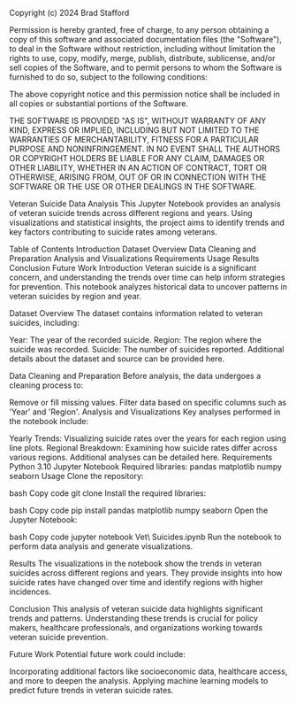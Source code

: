 Copyright (c) 2024 Brad Stafford

Permission is hereby granted, free of charge, to any person obtaining a copy of this software and associated documentation files (the "Software"), to deal in the Software without restriction, including without limitation the rights to use, copy, modify, merge, publish, distribute, sublicense, and/or sell copies of the Software, and to permit persons to whom the Software is furnished to do so, subject to the following conditions:

The above copyright notice and this permission notice shall be included in all copies or substantial portions of the Software.

THE SOFTWARE IS PROVIDED "AS IS", WITHOUT WARRANTY OF ANY KIND, EXPRESS OR IMPLIED, INCLUDING BUT NOT LIMITED TO THE WARRANTIES OF MERCHANTABILITY, FITNESS FOR A PARTICULAR PURPOSE AND NONINFRINGEMENT. IN NO EVENT SHALL THE AUTHORS OR COPYRIGHT HOLDERS BE LIABLE FOR ANY CLAIM, DAMAGES OR OTHER LIABILITY, WHETHER IN AN ACTION OF CONTRACT, TORT OR OTHERWISE, ARISING FROM, OUT OF OR IN CONNECTION WITH THE SOFTWARE OR THE USE OR OTHER DEALINGS IN THE SOFTWARE.


Veteran Suicide Data Analysis
This Jupyter Notebook provides an analysis of veteran suicide trends across different regions and years. Using visualizations and statistical insights, the project aims to identify trends and key factors contributing to suicide rates among veterans.

Table of Contents
Introduction
Dataset Overview
Data Cleaning and Preparation
Analysis and Visualizations
Requirements
Usage
Results
Conclusion
Future Work
Introduction
Veteran suicide is a significant concern, and understanding the trends over time can help inform strategies for prevention. This notebook analyzes historical data to uncover patterns in veteran suicides by region and year.

Dataset Overview
The dataset contains information related to veteran suicides, including:

Year: The year of the recorded suicide.
Region: The region where the suicide was recorded.
Suicide: The number of suicides reported.
Additional details about the dataset and source can be provided here.

Data Cleaning and Preparation
Before analysis, the data undergoes a cleaning process to:

Remove or fill missing values.
Filter data based on specific columns such as 'Year' and 'Region'.
Analysis and Visualizations
Key analyses performed in the notebook include:

Yearly Trends: Visualizing suicide rates over the years for each region using line plots.
Regional Breakdown: Examining how suicide rates differ across various regions.
Additional analyses can be detailed here.
Requirements
Python 3.10
Jupyter Notebook
Required libraries:
pandas
matplotlib
numpy
seaborn
Usage
Clone the repository:

bash
Copy code
git clone <repository-url>
Install the required libraries:

bash
Copy code
pip install pandas matplotlib numpy seaborn
Open the Jupyter Notebook:

bash
Copy code
jupyter notebook Vet\ Suicides.ipynb
Run the notebook to perform data analysis and generate visualizations.

Results
The visualizations in the notebook show the trends in veteran suicides across different regions and years. They provide insights into how suicide rates have changed over time and identify regions with higher incidences.

Conclusion
This analysis of veteran suicide data highlights significant trends and patterns. Understanding these trends is crucial for policy makers, healthcare professionals, and organizations working towards veteran suicide prevention.

Future Work
Potential future work could include:

Incorporating additional factors like socioeconomic data, healthcare access, and more to deepen the analysis.
Applying machine learning models to predict future trends in veteran suicide rates.
